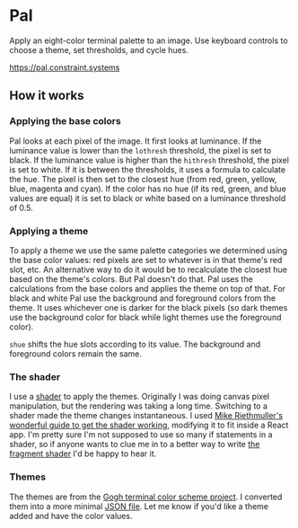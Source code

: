 # Pal

Apply an eight-color terminal palette to an image. Use keyboard controls to choose a theme, set thresholds, and cycle hues.

https://pal.constraint.systems

## How it works

### Applying the base colors

Pal looks at each pixel of the image. It first looks at luminance. If the luminance value is lower than the `lothresh` threshold, the pixel is set to black. If the luminance value is higher than the `hithresh` threshold, the pixel is set to white. If it is between the thresholds, it uses a formula to calculate the hue. The pixel is then set to the closest hue (from red, green, yellow, blue, magenta and cyan). If the color has no hue (if its red, green, and blue values are equal) it is set to black or white based on a luminance threshold of 0.5.

### Applying a theme

To apply a theme we use the same palette categories we determined using the base color values: red pixels are set to whatever is in that theme's red slot, etc. An alternative way to do it would be to recalculate the closest hue based on the theme's colors. But Pal doesn't do that. Pal uses the calculations from the base colors and applies the theme on top of that. For black and white Pal use the background and foreground colors from the theme. It uses whichever one is darker for the black pixels (so dark themes use the background color for black while light themes use the foreground color).

`shue` shifts the hue slots according to its value. The background and foreground colors remain the same.

### The shader

I use a [shader](https://github.com/constraint-systems/pal/blob/master/shaders/shaders.js) to apply the themes. Originally I was doing canvas pixel manipulation, but the rendering was taking a long time. Switching to a shader made the theme changes instantaneous. I used [Mike Riethmuller's wonderful guide to get the shader working](https://www.madebymike.com.au/writing/canvas-image-manipulation/), modifying it to fit inside a React app. I'm pretty sure I'm not supposed to use so many if statements in a shader, so if anyone wants to clue me in to a better way to write [the fragment shader](/constraint-systems/pal/blob/master/shaders/shaders.js) I'd be happy to hear it.

### Themes

The themes are from the [Gogh terminal color scheme project](https://github.com/Mayccoll/Gogh). I converted them into a more minimal [JSON file](https://github.com/constraint-systems/pal/blob/master/s/theme_min.js). Let me know if you'd like a theme added and have the color values.

